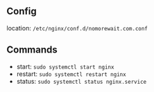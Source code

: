 ## Config
location: `/etc/nginx/conf.d/nomorewait.com.conf`

## Commands
- start: `sudo systemctl start nginx`
- restart: `sudo systemctl restart nginx`
- status: `sudo systemctl status nginx.service`